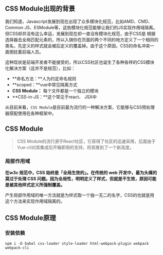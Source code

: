 ## CSS Module出现的背景

我们知道，Javascript发展到现在出现了众多模块化规范，比如AMD、CMD、 Common JS、ESModule等，这些模块化规范能够让我们的JS实现作用域隔离。但CSS却并没有这么幸运，发展到现在却一直没有模块化规范，由于CSS是 根据选择器去全局匹配元素的，所以入锅你在页面的两个不同的地方定义了一个相同的类名，先定义的样式就会被后定义的覆盖掉。由于这个原因，CSS的命名冲突一直困扰着前端人员。

这种现状是前端开发者不能接受的，所以CSS社区也诞生了各种各样的CSS模块化解决方案（这并不是规范），比如：

- **命名方法：**人为约定命名规则
- **scoped：**vue中常见隔离方式
- **CSS Module：** 每个文件都是一个独立的模块
- **CSS-in-JS：**这个常见于react、 JSX中

从目前来看，`CSS Module`是目前最为流行的一种解决方案，它能够与CSS预处理器搭配使用在各种框架中。

## CSS Module

> CSS Module的流行源于React社区，它获得了社区的迅速采用，后面由于Vue-cli对其集成后开箱即用的支持，将其推到了一个新高度。

### 局部作用域

**在w3c 规范中，CSS 始终是「全局生效的」。在传统的 web 开发中，最为头痛的莫过于处理 CSS 问题。因为全局性，明明定义了样式，但就是不生效，原因可能是被其他样式定义所强制覆盖。**

产生局部作用域的唯一方法就是为样式取一个独一无二的名字，CSS的也就是用这个方法来实现作用域隔离的。



## CSS Module原理

### 安装依赖

```shell
npm i -D babel css-loader style-loader html-webpack-plugin webpack webpack-cli
```



